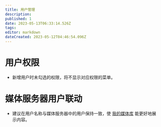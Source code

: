 ```yaml
---
title: 用户管理
description: 
published: 1
date: 2023-05-13T06:33:14.526Z
tags: 
editor: markdown
dateCreated: 2023-05-12T04:46:54.096Z
---
```


# 用户权限

- 新增用户时未勾选的权限，将不显示对应权限的菜单。

# 媒体服务器用户联动

- 建议在用户名称与媒体服务器中的用户保持一致，使 [我的媒体库](/我的媒体库) 能更好地展示内容。